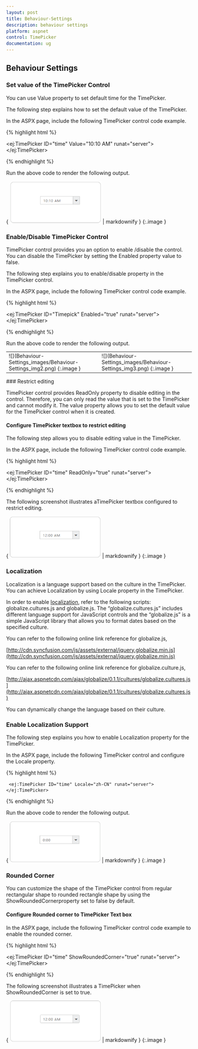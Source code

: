 ```yaml
---
layout: post
title: Behaviour-Settings
description: behaviour settings
platform: aspnet
control: TimePicker
documentation: ug
---
```


## Behaviour Settings

### Set value of the TimePicker Control

You can use Value property to set default time for the TimePicker.

The following step explains how to set the default value of the TimePicker.

In the ASPX page, include the following TimePicker control code example.



{% highlight html %}

  <ej:TimePicker ID="time" Value="10:10 AM" runat="server"></ej:TimePicker>



{% endhighlight %}



Run the above code to render the following output.

{ ![](Behaviour-Settings_images/Behaviour-Settings_img1.png) | markdownify }
{:.image }


### Enable/Disable TimePicker Control

TimePicker control provides you an option to enable /disable the control. You can disable the TimePicker by setting the Enabled property value to false.

The following step explains you to enable/disable property in the TimePicker control.

In the ASPX page, include the following TimePicker control code example.



{% highlight html %}

<ej:TimePicker ID="Timepick" Enabled="true" runat="server"></ej:TimePicker>



{% endhighlight %}



Run the above code to render the following output.


<table>
<tr>
<td>
![](Behaviour-Settings_images/Behaviour-Settings_img2.png)
{:.image }
</td><td>
![](Behaviour-Settings_images/Behaviour-Settings_img3.png)
{:.image }
</td></tr>
</table>
### Restrict editing

TimePicker control provides ReadOnly property to disable editing in the control. Therefore, you can only read the value that is set to the TimePicker and cannot modify it. The value property allows you to set the default value for the TimePicker control when it is created.

#### Configure TimePicker textbox to restrict editing

The following step allows you to disable editing value in the TimePicker.

In the ASPX page, include the following TimePicker control code example.



{% highlight html %}

  <ej:TimePicker ID="time" ReadOnly="true" runat="server"></ej:TimePicker>



{% endhighlight %}



The following screenshot illustrates aTimePicker textbox configured to restrict editing.

{ ![](Behaviour-Settings_images/Behaviour-Settings_img4.png) | markdownify }
{:.image }


### Localization

Localization is a language support based on the culture in the TimePicker. You can achieve Localization by using Locale property in the TimePicker.

In order to enable [localization](http://help.syncfusion.com/ug/js/default.htm), refer to the following scripts: globalize.cultures.js and globalize.js. The “globalize.cultures.js” includes different language support for JavaScript controls and the “globalize.js” is a simple JavaScript library that allows you to format dates based on the specified culture.

You can refer to the following online link reference for globalize.js,

[http://cdn.syncfusion.com/js/assets/external/jquery.globalize.min.js](http://cdn.syncfusion.com/js/assets/external/jquery.globalize.min.js)

You can refer to the following online link reference for globalize.culture.js,

[http://ajax.aspnetcdn.com/ajax/globalize/0.1.1/cultures/globalize.cultures.js](http://ajax.aspnetcdn.com/ajax/globalize/0.1.1/cultures/globalize.cultures.js)

You can dynamically change the language based on their culture.

### Enable Localization Support

The following step explains you how to enable Localization property for the TimePicker.

In the ASPX page, include the following TimePicker control and configure the Locale property.



{% highlight html %}

     <ej:TimePicker ID="time" Locale="zh-CN" runat="server"></ej:TimePicker>



{% endhighlight %}



Run the above code to render the following output.

{ ![](Behaviour-Settings_images/Behaviour-Settings_img5.png) | markdownify }
{:.image }


### Rounded Corner

You can customize the shape of the TimePicker control from regular rectangular shape to rounded rectangle shape by using the ShowRoundedCornerproperty set to false by default.

#### Configure Rounded corner to TimePicker Text box

In the ASPX page, include the following TimePicker control code example to enable the rounded corner.

{% highlight html %}



<ej:TimePicker ID="time" ShowRoundedCorner="true" runat="server"> </ej:TimePicker>



{% endhighlight %}



The following screenshot illustrates a TimePicker when ShowRoundedCorner is set to true.



{ ![](Behaviour-Settings_images/Behaviour-Settings_img6.png) | markdownify }
{:.image }


